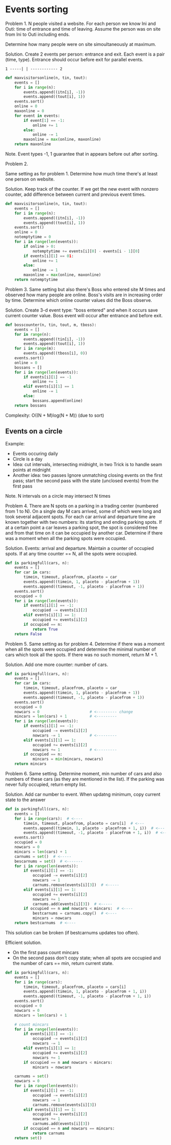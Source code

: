 Events sorting
==============

 Problem 1.
 N people visited a website. For each person we know Ini and Outi:
 time of entrance and time of leaving. Assume the person was on site
 from Ini to Outi including ends.

 Determine how many people were on site simoultaneously at maximum.

 Solution.
 Create 2 events per person: entrance and exit.
 Each event is a pair (time, type).
 Entrance should occur before exit for parallel events.

`
      1
 -----|
      | ------------
      2
`


```python
def maxvisitorsonline(n, tin, tout):
    events = []
    for i in range(n):
        events.append((itn[i], -1))
        events.append((tout[i], 1))
    events.sort()
    online = 0
    maxonline = 0
    for event in events:
        if event[1] == -1:
            online += 1
        else:
            online -= 1
        maxonline = max(online, maxonline)
    return maxonline
```

Note.
Event types -1, 1 guarantee that in appears before out after sorting.


Problem 2.

Same setting as for problem 1. Determine how much time there's at
least one person on website.

Solution.
Keep track of the counter. If we get the new event with nonzero counter,
add difference between current and previous event times.

```python
def maxvisitorsonline(n, tin, tout):
    events = []
    for i in range(n):
        events.append((itn[i], -1))
        events.append((tout[i], 1))
    events.sort()
    online = 0
    notemptytime = 0
    for i in range(len(events)):
        if online > 0:
            notemptytime += events[i][0] - events[i - 1][0]
        if events[i][1] == 01:
            online += 1
        else:
            online -= 1
        maxonline = max(online, maxonline)
    return notemptytime
```

Problem 3.
Same setting but also there's Boss who entered site M times and
observed how many people are online. Boss's visits are in increasing order by time.
Determine which online counter values did the Boss observe.

Solution.
Create 3-d event type: "boss entered" and when it occurs save
current counter value. Boss event will occur after entrance and before
exit.

```python
def bosscounter(n, tin, tout, m, tboss):
    events = []
    for in range(n):
        events.append((tin[i], -1))
        events.append((tout[i], 1))
    for i in range(m):
        events.append((tboss[i], 0))
    events.sort()
    online = 0
    bossans = []
    for i in range(len(events)):
        if events[i][1] == -1
            online += 1
        elif events[i][1] == 1
            online -= 1
        else:
            bossans.append(online)
    return bossans
```

Complexity: O((N + M)log(N + M)) (due to sort)


Events on a circle
------------------

Example:
- Events occuring daily
- Circle is a day
- Idea: cut intervals, intersecting midnight, in two
    Trick is to handle seam points at midnight
- Another idea: two passes
    Ignore unmatching closing events on the first pass; start the
    second pass with the state (unclosed events) from the first pass


Note.
N intervals on a circle may intersect N times


Problem 4.
There are N spots on a parking in a trading center (numbered from 1 to N).
On a single day M cars arrived, some of which were long and took
several adjacent spots. For each car arrival and departure time are known
together with two numbers: its starting and ending parking spots.
If at a certain point a car leaves a parking spot, the spot is considered
free and from that time on it can be occupied by another car.
Determine if there was a moment when all the parking spots were
occupied.


Solution.
Events: arrival and departure. Maintain a counter of occupied spots.
If at any time counter == N, all the spots were occupied.


```python
def is parkingfull(cars, n):
    events = []
    for car in cars:
        timein, timeout, placefrom, placeto = car
        events.append((timein, 1, placeto - placefrom + 1))
        events.append((timeout, -1, placeto - placefrom + 1))
    events.sort()
    occupied = 0
    for i in range(len(events)):
        if events[i][1] == -1:
            occupied -= events[i][2]
        elif events[i][1] == 1:
            occupied += events[i][2]
        if occupied == n:
            return True
    return False
```


Problem 5.
Same setting as for problem 4.
Determine if there was a moment when all the spots were occupied
and determine the minimal number of cars which took all the spots.
If there was no such moment, return M + 1.


Solution.
Add one more counter: number of cars.

```python
def is parkingfull(cars, n):
    events = []
    for car in cars:
        timein, timeout, placefrom, placeto = car
        events.append((timein, 1, placeto - placefrom + 1))
        events.append((timeout, -1, placeto - placefrom + 1))
    events.sort()
    occupied = 0
    nowcars = 0                      # <--------- change
    mincars = len(cars) + 1          # <---------
    for i in range(len(events)):
        if events[i][1] == -1:
            occupied -= events[i][2]
            nowcars -= 1             # <---------
        elif events[i][1] == 1:
            occupied += events[i][2]
            nowcars += 1             # <---------
        if occupied == n:
            mincars = min(mincars, nowcars)
    return mincars
```


Problem 6.
Same setting.
Determine moment, min number of cars and also
numbers of these cars (as they are mentioned in the list).
If the parking was never fully occupied, return empty list.


Solution.
Add car number to event. When updatng minimum, copy current
state to the answer

```python
def is parkingfull(cars, n):
    events = []
    for i in range(cars):  # <----
        timein, timeout, placefrom, placeto = cars[i]  # <---
        events.append((timein, 1, placeto - placefrom + 1, i))  # <---
        events.append((timeout, -1, placeto - placefrom + 1, i))  # <---
    events.sort()
    occupied = 0
    nowcars = 0
    mincars = len(cars) + 1
    carnums = set()  # <-----
    bescarnums = set()  # <-------
    for i in range(len(events)):
        if events[i][1] == -1:
            occupied -= events[i][2]
            nowcars -= 1
            carnums.remove(events[i][3])  # <-----
        elif events[i][1] == 1:
            occupied += events[i][2]
            nowcars += 1
            carnums.add(events[i][3])  # <-----
        if occupied == n and nowcars < mincars:  # <----
            bestcarnums = carnums.copy()  # <----
            mincars = nowcars
    return bestcarnums  # <----
```

This solution can be broken (if bestcarnums updates too often).

Efficient solution.

- On the first pass count mincars
- On the second pass don't copy state; when all spots are occupied
and the number of cars == min, return current state.

```python
def is parkingfull(cars, n):
    events = []
    for i in range(cars):
        timein, timeout, placefrom, placeto = cars[i]
        events.append((timein, 1, placeto - placefrom + 1, i))
        events.append((timeout, -1, placeto - placefrom + 1, i))
    events.sort()
    occupied = 0
    nowcars = 0
    mincars = len(cars) + 1

    # count mincars
    for i in range(len(events)):
        if events[i][1] == -1:
            occupied -= events[i][2]
            nowcars -= 1
        elif events[i][1] == 1:
            occupied += events[i][2]
            nowcars += 1
        if occupied == n and nowcars < mincars:
            mincars = nowcars

    carnums = set()
    nowcars = 0
    for i in range(len(events)):
        if events[i][1] == -1:
            occupied -= events[i][2]
            nowcars -= 1
            carnums.remove(events[i][3])
        elif events[i][1] == 1:
            occupied += events[i][2]
            nowcars += 1
            carnums.add(events[i][3])
        if occupied == n and nowcars == mincars:
            return carnums
    return set()
```



